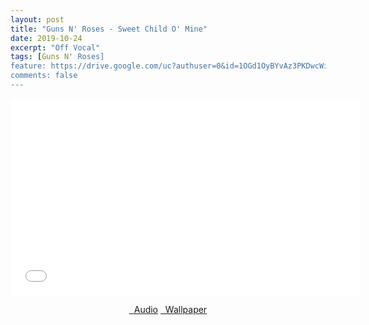 ```yaml
---
layout: post
title: "Guns N' Roses - Sweet Child O' Mine"
date: 2019-10-24
excerpt: "Off Vocal"
tags: [Guns N' Roses]
feature: https://drive.google.com/uc?authuser=0&id=1OGd1OyBYvAz3PKDwcWiS94mocZX4Rsly&export=download
comments: false
---
```

<iframe width="560" height="315" src="//www.youtube.com/embed/YvCWB1JtqGg" frameborder="0"> </iframe>
<center>
<figure class="half">
<a href="https://drive.google.com/uc?authuser=0&id=1RmjtQs3t9KK2rIvMy9dLyBvfSsDVgMFa&export=download" class="btn" target="_blank" rel="noopener noreferrer"><i class="fa fa-caret-down"></i> &nbsp; Audio</a>
<a href="https://drive.google.com/uc?authuser=0&id=1OGd1OyBYvAz3PKDwcWiS94mocZX4Rsly&export=download" class="btn" target="_blank" rel="noopener noreferrer"><i class="fa fa-caret-down"></i> &nbsp; Wallpaper</a>
</figure>
</center>
